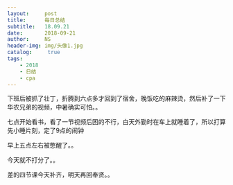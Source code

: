 ```yaml
---
layout:     post
title:      每日总结
subtitle:   18.09.21
date:       2018-09-21
author:     NS
header-img: img/头像1.jpg
catalog: 	 true
tags:
    - 2018 
    - 日结 
    - cpa
--- 
```


下班后被抓了壮丁，折腾到六点多才回到了宿舍，晚饭吃的麻辣烫，然后补了一下华农兄弟的视频，中暑确实可怕。。

七点开始看书，看了一节视频后困的不行，白天外勤时在车上就睡着了，所以打算先小睡片刻，定了9点的闹钟

早上五点左右被憋醒了。。

今天就不打分了。。

差的四节课今天补齐，明天再回奉贤。。
